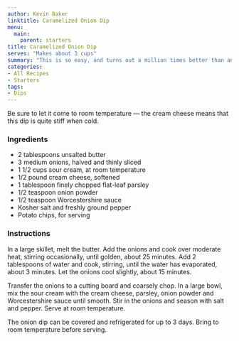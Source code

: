 ```yaml
---
author: Kevin Baker
linktitle: Caramelized Onion Dip
menu:
  main:
    parent: starters
title: Caramelized Onion Dip
serves: "Makes about 3 cups"
summary: "This is so easy, and turns out a million times better than anything you could buy. It’s delicious with kettle chips. "
categories:
- All Recipes
- Starters
tags: 
- Dips
---
```

Be sure to let it come to room temperature — the cream cheese means that this dip is quite stiff when cold.

### Ingredients

<div class="ingredient-list">

* 2 tablespoons unsalted butter  
* 3 medium onions, halved and thinly sliced  
* 1 1/2 cups sour cream, at room temperature  
* 1/2 pound cream cheese, softened  
* 1 tablespoon finely chopped flat-leaf parsley  
* 1/2 teaspoon onion powder  
* 1/2 teaspoon Worcestershire sauce  
* Kosher salt and freshly ground pepper  
* Potato chips, for serving   

</div>

### Instructions

In a large skillet, melt the butter. Add the onions and cook over moderate heat, stirring occasionally, until golden, about 25 minutes. Add 2 tablespoons of water and cook, stirring, until the water has evaporated, about 3 minutes. Let the onions cool slightly, about 15 minutes.   

Transfer the onions to a cutting board and coarsely chop. In a large bowl, mix the sour cream with the cream cheese, parsley, onion powder and Worcestershire sauce until smooth. Stir in the onions and season with salt and pepper. Serve at room temperature. 

The onion dip can be covered and refrigerated for up to 3 days. Bring to room temperature before serving.